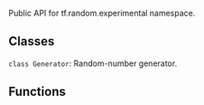 Public API for tf.random.experimental namespace.
## Classes
`class Generator`: Random-number generator.
## Functions
